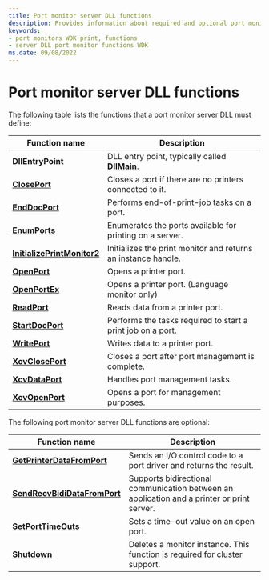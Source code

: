 ```yaml
---
title: Port monitor server DLL functions
description: Provides information about required and optional port monitor server DLL functions.
keywords:
- port monitors WDK print, functions
- server DLL port monitor functions WDK
ms.date: 09/08/2022
---
```


# Port monitor server DLL functions

The following table lists the functions that a port monitor server DLL must define:

| Function name | Description |
|--|--|
| **DllEntryPoint** | DLL entry point, typically called [**DllMain**](/windows/win32/dlls/dllmain). |
| [**ClosePort**](/windows-hardware/drivers/ddi/winsplp/nf-winsplp-closeport) | Closes a port if there are no printers connected to it. |
| [**EndDocPort**](/previous-versions/ff548742(v=vs.85)) | Performs end-of-print-job tasks on a port. |
| [**EnumPorts**](/previous-versions/ff548754(v=vs.85)) | Enumerates the ports available for printing on a server. |
| [**InitializePrintMonitor2**](/windows-hardware/drivers/ddi/winsplp/nf-winsplp-initializeprintmonitor2) | Initializes the print monitor and returns an instance handle. |
| [**OpenPort**](/windows-hardware/drivers/ddi/winsplp/nf-winsplp-openport) | Opens a printer port. |
| [**OpenPortEx**](/previous-versions/ff559596(v=vs.85)) | Opens a printer port. (Language monitor only) |
| [**ReadPort**](/windows-hardware/drivers/ddi/winsplp/nf-winsplp-readport) | Reads data from a printer port. |
| [**StartDocPort**](/previous-versions/ff562710(v=vs.85)) | Performs the tasks required to start a print job on a port. |
| [**WritePort**](/windows-hardware/drivers/ddi/winsplp/nf-winsplp-writeport) | Writes data to a printer port. |
| [**XcvClosePort**](/windows-hardware/drivers/ddi/winsplp/nf-winsplp-xcvcloseport) | Closes a port after port management is complete. |
| [**XcvDataPort**](/windows-hardware/drivers/ddi/winsplp/nf-winsplp-xcvdataport) | Handles port management tasks. |
| [**XcvOpenPort**](/windows-hardware/drivers/ddi/winsplp/nf-winsplp-xcvopenport) | Opens a port for management purposes. |

The following port monitor server DLL functions are optional:

| Function name | Description |
|--|--|
| [**GetPrinterDataFromPort**](/previous-versions/ff550506(v=vs.85)) | Sends an I/O control code to a port driver and returns the result. |
| [**SendRecvBidiDataFromPort**](/previous-versions/ff562071(v=vs.85)) | Supports bidirectional communication between an application and a printer or print server. |
| [**SetPortTimeOuts**](/previous-versions/ff562630(v=vs.85)) | Sets a time-out value on an open port. |
| [**Shutdown**](/previous-versions/ff562646(v=vs.85)) | Deletes a monitor instance. This function is required for cluster support. |
